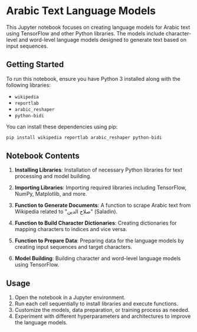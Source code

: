 # Arabic Text Language Models

This Jupyter notebook focuses on creating language models for Arabic text using TensorFlow and other Python libraries. The models include character-level and word-level language models designed to generate text based on input sequences.

## Getting Started

To run this notebook, ensure you have Python 3 installed along with the following libraries:

- `wikipedia`
- `reportlab`
- `arabic_reshaper`
- `python-bidi`

You can install these dependencies using pip:

```bash
pip install wikipedia reportlab arabic_reshaper python-bidi
```

## Notebook Contents

1. **Installing Libraries**: Installation of necessary Python libraries for text processing and model building.
   
2. **Importing Libraries**: Importing required libraries including TensorFlow, NumPy, Matplotlib, and more.
   
3. **Function to Generate Documents**: A function to scrape Arabic text from Wikipedia related to "صلاح الدين" (Saladin).
   
4. **Function to Build Character Dictionaries**: Creating dictionaries for mapping characters to indices and vice versa.
   
5. **Function to Prepare Data**: Preparing data for the language models by creating input sequences and target characters.
   
6. **Model Building**: Building character and word-level language models using TensorFlow.

## Usage

1. Open the notebook in a Jupyter environment.
2. Run each cell sequentially to install libraries and execute functions.
3. Customize the models, data preparation, or training process as needed.
4. Experiment with different hyperparameters and architectures to improve the language models.
